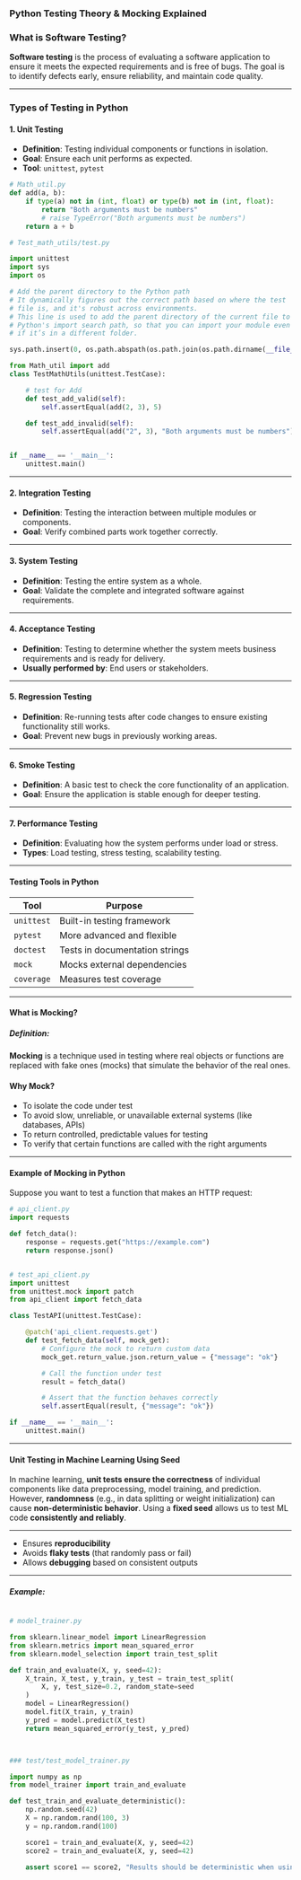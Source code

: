 ###  Python Testing Theory & Mocking Explained


###  What is Software Testing?

**Software testing** is the process of evaluating a software application to ensure it meets the expected requirements and is free of bugs. The goal is to identify defects early, ensure reliability, and maintain code quality.

---

###  Types of Testing in Python

#### 1. **Unit Testing**
- **Definition**: Testing individual components or functions in isolation.
- **Goal**: Ensure each unit performs as expected.
- **Tool**: `unittest`, `pytest`

```python
# Math_util.py
def add(a, b):
    if type(a) not in (int, float) or type(b) not in (int, float):
        return "Both arguments must be numbers"
        # raise TypeError("Both arguments must be numbers")
    return a + b

# Test_math_utils/test.py

import unittest
import sys
import os

# Add the parent directory to the Python path
# It dynamically figures out the correct path based on where the test
# file is, and it's robust across environments.
# This line is used to add the parent directory of the current file to
# Python's import search path, so that you can import your module even 
# if it’s in a different folder.

sys.path.insert(0, os.path.abspath(os.path.join(os.path.dirname(__file__), '..')))

from Math_util import add
class TestMathUtils(unittest.TestCase):

    # test for Add
    def test_add_valid(self):
        self.assertEqual(add(2, 3), 5)

    def test_add_invalid(self):
        self.assertEqual(add("2", 3), "Both arguments must be numbers")


if __name__ == '__main__':
    unittest.main()

```

---

#### 2. **Integration Testing**
- **Definition**: Testing the interaction between multiple modules or components.
- **Goal**: Verify combined parts work together correctly.

---

#### 3. **System Testing**
- **Definition**: Testing the entire system as a whole.
- **Goal**: Validate the complete and integrated software against requirements.

---

#### 4. **Acceptance Testing**
- **Definition**: Testing to determine whether the system meets business requirements and is ready for delivery.
- **Usually performed by**: End users or stakeholders.

---

#### 5. **Regression Testing**
- **Definition**: Re-running tests after code changes to ensure existing functionality still works.
- **Goal**: Prevent new bugs in previously working areas.

---

#### 6. **Smoke Testing**
- **Definition**: A basic test to check the core functionality of an application.
- **Goal**: Ensure the application is stable enough for deeper testing.

---

#### 7. **Performance Testing**
- **Definition**: Evaluating how the system performs under load or stress.
- **Types**: Load testing, stress testing, scalability testing.

---

#### Testing Tools in Python

| Tool         | Purpose                        |
|--------------|--------------------------------|
| `unittest`   | Built-in testing framework     |
| `pytest`     | More advanced and flexible     |
| `doctest`    | Tests in documentation strings |
| `mock`       | Mocks external dependencies    |
| `coverage`   | Measures test coverage         |

---

#### What is Mocking?

##### Definition:
**Mocking** is a technique used in testing where real objects or functions are replaced with fake ones (mocks) that simulate the behavior of the real ones.

#### Why Mock?
- To isolate the code under test  
- To avoid slow, unreliable, or unavailable external systems (like databases, APIs)  
- To return controlled, predictable values for testing  
- To verify that certain functions are called with the right arguments  

---

#### Example of Mocking in Python

Suppose you want to test a function that makes an HTTP request:


```python
# api_client.py
import requests

def fetch_data():
    response = requests.get("https://example.com")
    return response.json()


# test_api_client.py
import unittest
from unittest.mock import patch
from api_client import fetch_data

class TestAPI(unittest.TestCase):

    @patch('api_client.requests.get')
    def test_fetch_data(self, mock_get):
        # Configure the mock to return custom data
        mock_get.return_value.json.return_value = {"message": "ok"}

        # Call the function under test
        result = fetch_data()

        # Assert that the function behaves correctly
        self.assertEqual(result, {"message": "ok"})

if __name__ == '__main__':
    unittest.main()
```
---

#### Unit Testing in Machine Learning Using Seed

In machine learning, **unit tests ensure the correctness** of individual components like data preprocessing, model training, and prediction. However, **randomness** (e.g., in data splitting or weight initialization) can cause **non-deterministic behavior**. Using a **fixed seed** allows us to test ML code **consistently and reliably**.

---

- Ensures **reproducibility**
- Avoids **flaky tests** (that randomly pass or     fail)
- Allows **debugging** based on consistent outputs

---
##### Example:
```python

# model_trainer.py

from sklearn.linear_model import LinearRegression
from sklearn.metrics import mean_squared_error
from sklearn.model_selection import train_test_split

def train_and_evaluate(X, y, seed=42):
    X_train, X_test, y_train, y_test = train_test_split(
        X, y, test_size=0.2, random_state=seed
    )
    model = LinearRegression()
    model.fit(X_train, y_train)
    y_pred = model.predict(X_test)
    return mean_squared_error(y_test, y_pred)



### test/test_model_trainer.py

import numpy as np
from model_trainer import train_and_evaluate

def test_train_and_evaluate_deterministic():
    np.random.seed(42)
    X = np.random.rand(100, 3)
    y = np.random.rand(100)

    score1 = train_and_evaluate(X, y, seed=42)
    score2 = train_and_evaluate(X, y, seed=42)

    assert score1 == score2, "Results should be deterministic when using the same seed"
```

